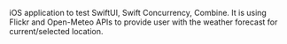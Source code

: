 iOS application to test SwiftUI, Swift Concurrency, Combine.
It is using Flickr and Open-Meteo APIs to provide user with the weather forecast for current/selected location.
